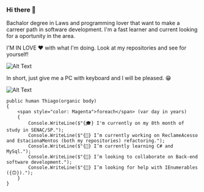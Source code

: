 ### Hi there 👋
Bachalor degree in Laws and programming lover that want to make a carreer path in software development. I'm a fast learner and current looking for a oportunity in the area.

I'M IN LOVE ❤ with what I'm doing. Look at my repositories and see for yourself!

![Alt Text](https://miro.medium.com/max/512/1*kgyyxE1QgbNQpBqgvVun5w.gif)

In short, just give me a PC with keyboard and I will be pleased. 😁

![Alt Text](https://res.cloudinary.com/practicaldev/image/fetch/s--R5KgC1bh--/c_limit%2Cf_auto%2Cfl_progressive%2Cq_66%2Cw_880/https://dev-to-uploads.s3.amazonaws.com/i/oi2rwsde00xo9ou6jwsl.gif)

    public human Thiago(organic body)
    {
        <span style="color: Magenta">foreach</span> (var day in years)
        {
            Console.WriteLine($"{🎓} I'm currently on my 8th month of study in SENAC/SP.");
            Console.WriteLine($"{🔭} I’m currently working on ReclameAcesso and EstacionaMentos (both my repositories) refactoring.");
            Console.WriteLine($"{🌱} I’m currently learning C# and MySql.");
            Console.WriteLine($"{👯} I’m looking to collaborate on Back-end software development.");
            Console.WriteLine($"{🤔} I’m looking for help with IEnumerables ({🙃}).");
        }
    }

